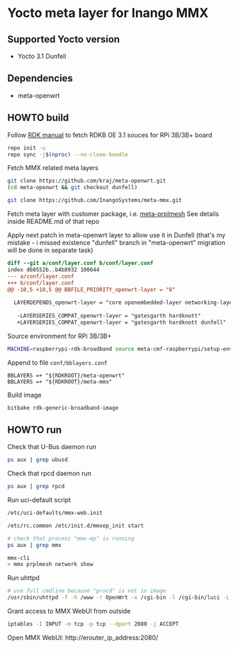<!--
README.md

Copyright (c) 2013-2021 Inango Systems LTD.

Author: Inango Systems LTD. <support@inango-systems.com>
Creation Date: 20 Feb 2021

The author may be reached at support@inango-systems.com

Redistribution and use in source and binary forms, with or without modification,
are permitted provided that the following conditions are met:

1. Redistributions of source code must retain the above copyright notice,
this list of conditions and the following disclaimer.

2. Redistributions in binary form must reproduce the above copyright notice,
this list of conditions and the following disclaimer in the documentation
and/or other materials provided with the distribution.

Subject to the terms and conditions of this license, each copyright holder
and contributor hereby grants to those receiving rights under this license
a perpetual, worldwide, non-exclusive, no-charge, royalty-free, irrevocable
(except for failure to satisfy the conditions of this license) patent license
to make, have made, use, offer to sell, sell, import, and otherwise transfer
this software, where such license applies only to those patent claims, already
acquired or hereafter acquired, licensable by such copyright holder or contributor
that are necessarily infringed by:

(a) their Contribution(s) (the licensed copyrights of copyright holders and
non-copyrightable additions of contributors, in source or binary form) alone;
or

(b) combination of their Contribution(s) with the work of authorship to which
such Contribution(s) was added by such copyright holder or contributor, if,
at the time the Contribution is added, such addition causes such combination
to be necessarily infringed. The patent license shall not apply to any other
combinations which include the Contribution.

Except as expressly stated above, no rights or licenses from any copyright
holder or contributor is granted under this license, whether expressly, by
implication, estoppel or otherwise.

DISCLAIMER

THIS SOFTWARE IS PROVIDED BY THE COPYRIGHT HOLDERS AND CONTRIBUTORS "AS IS"
AND ANY EXPRESS OR IMPLIED WARRANTIES, INCLUDING, BUT NOT LIMITED TO, THE
IMPLIED WARRANTIES OF MERCHANTABILITY AND FITNESS FOR A PARTICULAR PURPOSE
ARE DISCLAIMED. IN NO EVENT SHALL THE COPYRIGHT HOLDERS OR CONTRIBUTORS BE
LIABLE FOR ANY DIRECT, INDIRECT, INCIDENTAL, SPECIAL, EXEMPLARY, OR CONSEQUENTIAL
DAMAGES (INCLUDING, BUT NOT LIMITED TO, PROCUREMENT OF SUBSTITUTE GOODS OR
SERVICES; LOSS OF USE, DATA, OR PROFITS; OR BUSINESS INTERRUPTION) HOWEVER
CAUSED AND ON ANY THEORY OF LIABILITY, WHETHER IN CONTRACT, STRICT LIABILITY,
OR TORT (INCLUDING NEGLIGENCE OR OTHERWISE) ARISING IN ANY WAY OUT OF THE
USE OF THIS SOFTWARE, EVEN IF ADVISED OF THE POSSIBILITY OF SUCH DAMAGE.

NOTE

This is part of a management middleware software package called MMX that was developed by Inango Systems Ltd.

This version of MMX provides web and command-line management interfaces.

Please contact us at Inango at support@inango-systems.com if you would like to hear more about
- other management packages, such as SNMP, TR-069 or Netconf
- how we can extend the data model to support all parts of your system
- professional sub-contract and customization services
-->

# Yocto meta layer for Inango MMX

## Supported Yocto version

* Yocto 3.1 Dunfell

## Dependencies

* meta-openwrt

## HOWTO build

Follow [RDK manual](https://wiki.rdkcentral.com/pages/viewpage.action?pageId=130090892) to fetch
RDKB OE 3.1 souces for RPi 3B/3B+ board

```bash
repo init -u
repo sync -j$(nproc) --no-clone-bundle
```

Fetch MMX related meta layers
```bash
git clone https://github.com/kraj/meta-openwrt.git
(cd meta-openwrt && git checkout dunfell) 

git clone https://github.com/InangoSystems/meta-mmx.git
```

Fetch meta layer with customer package, i.e. [meta-prplmesh](https://gitlab.com/prpl-foundation/prplmesh/meta-prplmesh)
See details inside README.md of that repo

Apply next patch in meta-openwrt layer to allow use it in Dunfell
(that's my mistake - i missed existence "dunfell" branch in "meta-openwrt"
 migration will be done in separate task)
```diff
diff --git a/conf/layer.conf b/conf/layer.conf
index d60552b..b4b8932 100644
--- a/conf/layer.conf
+++ b/conf/layer.conf
@@ -10,5 +10,5 @@ BBFILE_PRIORITY_openwrt-layer = "8"
 
  LAYERDEPENDS_openwrt-layer = "core openembedded-layer networking-layer"
   
   -LAYERSERIES_COMPAT_openwrt-layer = "gatesgarth hardknott"
   +LAYERSERIES_COMPAT_openwrt-layer = "gatesgarth hardknott dunfell"
```

Source environment for RPi 3B/3B+
```bash
MACHINE=raspberrypi-rdk-broadband source meta-cmf-raspberrypi/setup-environment
```

Append to file `conf/bblayers.conf`
```
BBLAYERS =+ "${RDKROOT}/meta-openwrt"
BBLAYERS =+ "${RDKROOT}/meta-mmx"
```

Build image
```bash
bitbake rdk-generic-broadband-image
```

## HOWTO run

Check that U-Bus daemon run
```bash
ps aux | grep ubusd
```

Check that rpcd daemon run
```bash
ps aux | grep rpcd
```

Run uci-default script
```bash
/etc/uci-defaults/mmx-web.init
```

```bash
/etc/rc.common /etc/init.d/mmxep_init start

# check that process "mmx-ep" is running
ps aux | grep mmx
```

```bash
mmx-cli
> mmx prplmesh network show
```

Run uhttpd
```bash
# use full cmdline because "procd" is not in image
/usr/sbin/uhttpd -f -h /www -r OpenWrt -x /cgi-bin -l /cgi-bin/luci -L /usr/lib/lua/5.1/luci/sgi/uhttpd.lua -t 60 -T 30 -k 20 -A 1 -n 3 -N 100 -R -p 0.0.0.0:2080 -p [::]:2080 &
```

Grant access to MMX WebUI from outside
```bash
iptables -I INPUT -m tcp -p tcp --dport 2080 -j ACCEPT
```

Open MMX WebUI: http://erouter_ip_address:2080/

